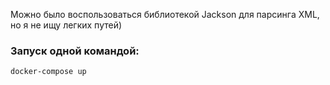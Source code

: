 Можно было воспользоваться библиотекой Jackson для парсинга XML, но я не ищу легких путей)

### Запуск одной командой:
```shell
docker-compose up
```

